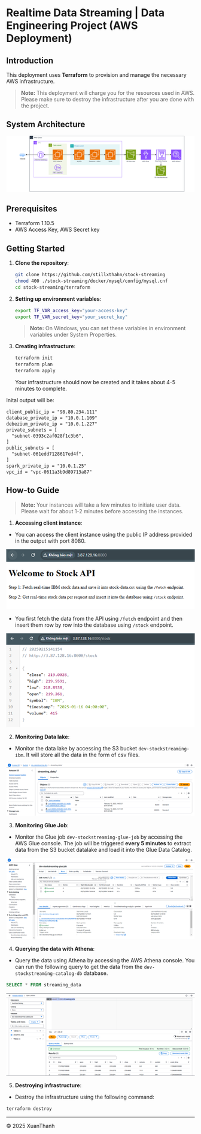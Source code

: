 # Realtime Data Streaming | Data Engineering Project (AWS Deployment)

## Introduction 
This deployment uses **Terraform** to provision and manage the necessary AWS infrastructure.


> **Note:** This deployment will charge you for the resources used in AWS. Please make sure to destroy the infrastructure after you are done with the project.

## System Architecture
![Cloud Deployment](../images/cloud-architecture.png)

## Prerequisites
- Terraform 1.10.5
- AWS Access Key, AWS Secret key

## Getting Started
1.  **Clone the repository**:
    ```bash
    git clone https://github.com/stillxthahn/stock-streaming
	chmod 400 ./stock-streaming/docker/mysql/config/mysql.cnf
	cd stock-streaming/terraform
    ```

2. **Setting up environment variables**:

	```bash
	export TF_VAR_access_key="your-access-key"
	export TF_VAR_secret_key="your_secret_key"
	```

	> **Note:** On Windows, you can set these variables in environment variables under System Properties.

3. **Creating infrastructure**:
	```bash
   	terraform init
	terraform plan
	terraform apply
    ```
	
	Your infrastructure should now be created and it takes about 4-5 minutes to complete.

Inital output will be:

<!-- ![](../images/cloud-output.png) -->
```
client_public_ip = "98.80.234.111"
database_private_ip = "10.0.1.109"
debezium_private_ip = "10.0.1.227"
private_subnets = [
  "subnet-0393c2af028f1c3b6",
]
public_subnets = [
  "subnet-061edd7128617ed4f",
]
spark_private_ip = "10.0.1.25"
vpc_id = "vpc-0611a3b9d89713a87"
```

## How-to Guide
> **Note:** Your instances will take a few minutes to initiate user data. Please wait for about 1-2 minutes before accessing the instances.

1. **Accessing client instance**:
 - You can access the client instance using the public IP address provided in the output with port 8080.

![](../images/cloud-example-client.png)

 - You first fetch the data from the API using ```/fetch``` endpoint and then insert them row by row into the database using ```/stock``` endpoint. 

![](../images/cloud-example-client-stock.png)
  
2. **Monitoring Data lake**:
 - Monitor the data lake by accessing the S3 bucket ```dev-stockstreaming-ibm```. It will store all the data in the form of csv files.

![](../images/cloud-example-datalake.png)


3. **Monitoring Glue Job**:
 - Monitor the Glue job ```dev-stockstreaming-glue-job``` by accessing the AWS Glue console. The job will be triggered **every 5 minutes** to extract data from the S3 bucket datalake and load it into the Glue Data Catalog.
  
![](../images/cloud-example-gluejob.png)

4. **Querying the data with Athena**:
 - Query the data using Athena by accessing the AWS Athena console. You can run the following query to get the data from the ```dev-stockstreaming-catalog-db``` database.

```sql
SELECT * FROM streaming_data
```

![](../images/cloud-example-athena.png)

5. **Destroying infrastructure**:
 - Destroy the infrastructure using the following command:

```bash
terraform destroy
```

---

<p>&copy; 2025 XuanThanh</p>


	